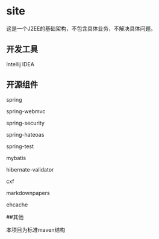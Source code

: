 site
====

这是一个J2EE的基础架构，不包含具体业务，不解决具体问题。

## 开发工具

Intellij IDEA

## 开源组件

spring

spring-webmvc

spring-security

spring-hateoas

spring-test

mybatis

hibernate-validator

cxf

markdownpapers

ehcache

##其他

本项目为标准maven结构
